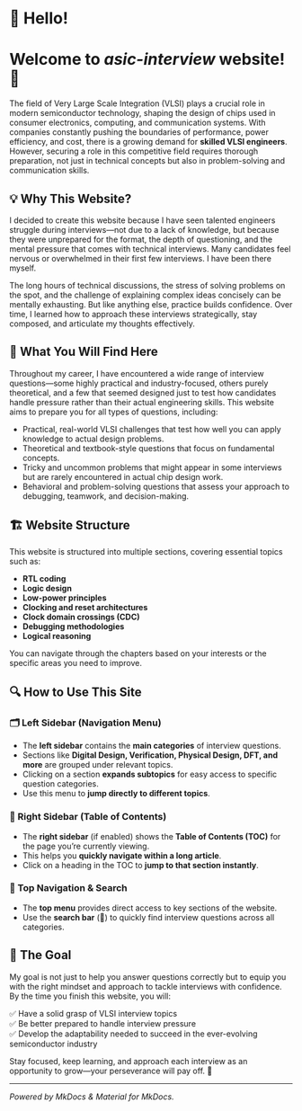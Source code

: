# 👋 Hello!
# Welcome to *asic-interview* website! 🚀

The field of Very Large Scale Integration (VLSI) plays a crucial role in modern semiconductor technology, shaping the design of chips used in consumer electronics, computing, and communication systems. With companies constantly pushing the boundaries of performance, power efficiency, and cost, there is a growing demand for **skilled VLSI engineers**. However, securing a role in this competitive field requires thorough preparation, not just in technical concepts but also in problem-solving and communication skills.

## 💡 Why This Website?

I decided to create this website because I have seen talented engineers struggle during interviews—not due to a lack of knowledge, but because they were unprepared for the format, the depth of questioning, and the mental pressure that comes with technical interviews. Many candidates feel nervous or overwhelmed in their first few interviews. I have been there myself. 

The long hours of technical discussions, the stress of solving problems on the spot, and the challenge of explaining complex ideas concisely can be mentally exhausting. But like anything else, practice builds confidence. Over time, I learned how to approach these interviews strategically, stay composed, and articulate my thoughts effectively.

## 🎯 What You Will Find Here

Throughout my career, I have encountered a wide range of interview questions—some highly practical and industry-focused, others purely theoretical, and a few that seemed designed just to test how candidates handle pressure rather than their actual engineering skills. This website aims to prepare you for all types of questions, including:

- Practical, real-world VLSI challenges that test how well you can apply knowledge to actual design problems.
- Theoretical and textbook-style questions that focus on fundamental concepts.
- Tricky and uncommon problems that might appear in some interviews but are rarely encountered in actual chip design work.
- Behavioral and problem-solving questions that assess your approach to debugging, teamwork, and decision-making.

## 🏗️ Website Structure

This website is structured into multiple sections, covering essential topics such as:

- **RTL coding**  
- **Logic design**  
- **Low-power principles**  
- **Clocking and reset architectures**  
- **Clock domain crossings (CDC)**  
- **Debugging methodologies**  
- **Logical reasoning**  

You can navigate through the chapters based on your interests or the specific areas you need to improve.

## 🔍 **How to Use This Site**

### **🗂️ Left Sidebar (Navigation Menu)**
- The **left sidebar** contains the **main categories** of interview questions.
- Sections like **Digital Design, Verification, Physical Design, DFT, and more** are grouped under relevant topics.
- Clicking on a section **expands subtopics** for easy access to specific question categories.
- Use this menu to **jump directly to different topics**.

### **📑 Right Sidebar (Table of Contents)**
- The **right sidebar** (if enabled) shows the **Table of Contents (TOC)** for the page you’re currently viewing.
- This helps you **quickly navigate within a long article**.
- Click on a heading in the TOC to **jump to that section instantly**.

### **📌 Top Navigation & Search**
- The **top menu** provides direct access to key sections of the website.
- Use the **search bar** (🔎) to quickly find interview questions across all categories.

## 🚀 The Goal

My goal is not just to help you answer questions correctly but to equip you with the right mindset and approach to tackle interviews with confidence. By the time you finish this website, you will:

✅ Have a solid grasp of VLSI interview topics  
✅ Be better prepared to handle interview pressure  
✅ Develop the adaptability needed to succeed in the ever-evolving semiconductor industry  

Stay focused, keep learning, and approach each interview as an opportunity to grow—your perseverance will pay off. 💪

---

*Powered by MkDocs & Material for MkDocs.*
